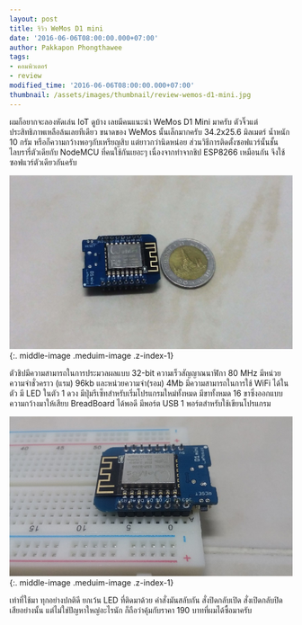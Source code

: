 ```yaml
---
layout: post
title: รีวิว WeMos D1 mini
date: '2016-06-06T08:00:00.000+07:00'
author: Pakkapon Phongthawee
tags:
- คอมพิวเตอร์
- review
modified_time: '2016-06-06T08:00:00.000+07:00'
thumbnail: /assets/images/thumbnail/review-wemos-d1-mini.jpg
---
```

ผมก็อยากจะลองหัดเล่น IoT ดูบ้าง เลยมีคนแนะนำ WeMos D1 Mini มาครับ ตัวจิ๊วแต่ประสิทธิภาพเหลือล้นเลยทีเดียว ขนาดของ WeMos นั้นเล็กมากครับ 34.2x25.6 มิลเมตร์ น้ำหนัก 10 กรัม หรือก็ความกว้างพอๆกับเหรียญสิบ แต่ยาวกว่านิดหน่อย ส่วนวิธีการติดตั้งซอฟแวร์นั้นชั้นไลบรารี่ตัวเดียกับ NodeMCU ที่คนใช้กันเยอะๆ เนื่องจากทำจากชิป ESP8266 เหมือนกัน จึงใช้ซอฟแวร์ตัวเดียวกันครับ

![](/assets/images/post/review-wemos-d1-mini/coin10.jpg){:. middle-image .meduim-image .z-index-1}

ตัวชิปมีความสามารถในการประมวลผลแบบ 32-bit ความเร็วสัญญาณนาฬิกา 80 MHz มีหน่วยความจำชั่วคราว (แรม) 96kb และหน่วยความจำ(รอม) 4Mb มีความสามารถในการใช้ WiFi ได้ในตัว มี LED ในตัว 1 ดวง มีปุ่มรีเซ็ทสำหรับเริ่มโปรแกรมใหม่ทั้งหมด มีขาทั้งหมด 16 ขาซึ่งออกแบบความกว้างมาให้เสียบ BreadBoard ได้พอดี มีพอร์ต USB 1 พอร์ตสำหรับใช้เขียนโปรแกรม

![](/assets/images/post/review-wemos-d1-mini/breadboard.jpg){:. middle-image .meduim-image .z-index-1}

เท่าที่ใช้มา ทุกอย่างปกติดี ยกเว้น LED ที่ติดมาด้วย คำสั่งมันสลับกัน สั่งปิดกลับเปิด สั่งเปิดกลับปิดเสียอย่างนั้น แต่ไม่ใช่ปัญหาใหญ่อะไรนัก ก็ถือว่าคุ้มกับราคา 190 บาทที่ผมได้ซื้อมาครับ
